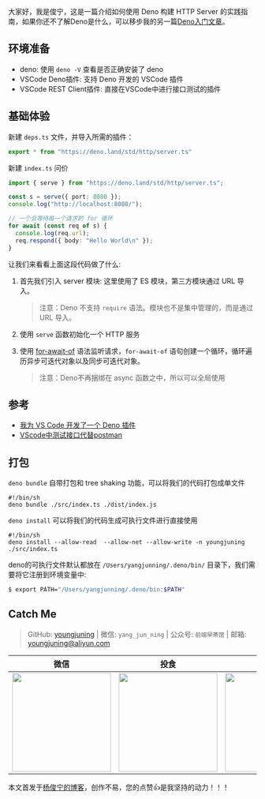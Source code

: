 大家好，我是俊宁，这是一篇介绍如何使用 Deno 构建 HTTP Server 的实践指南，如果你还不了解Deno是什么，可以移步我的另一篇[Deno入门文章](https://juejin.im/post/5f1d4065f265da22d8344dc6)。

## 环境准备

- deno: 使用 `deno -V` 查看是否正确安装了 deno
- VSCode Deno插件: 支持 Deno 开发的 VSCode 插件
- VSCode REST Client插件: 直接在VSCode中进行接口测试的插件

## 基础体验

新建 `deps.ts` 文件，并导入所需的插件：

```ts
export * from "https://deno.land/std/http/server.ts"
```

新建 `index.ts` 问价

```ts
import { serve } from "https://deno.land/std/http/server.ts";

const s = serve({ port: 8080 });
console.log("http://localhost:8080/");

// 一个会等待每一个请求的 for 循环
for await (const req of s) {
  console.log(req.url);
  req.respond({ body: "Hello World\n" });
}
```

让我们来看看上面这段代码做了什么:

1. 首先我们引入 server 模块: 这里使用了 ES 模块，第三方模块通过 URL 导入。

   > 注意：Deno 不支持 `require` 语法。模块也不是集中管理的，而是通过 URL 导入。
2. 使用 `serve` 函数初始化一个 HTTP 服务

3. 使用 [for-await-of](http://s0developer0mozilla0org.icopy.site/en-US/docs/Web/JavaScript/Reference/Statements/for-await...of) 语法监听请求，`for-await-of` 语句创建一个循环，循环遍历异步可迭代对象以及同步可迭代对象。

   > 注意：Deno不再捆绑在 async 函数之中，所以可以全局使用

## 参考

- [我为 VS Code 开发了一个 Deno 插件](https://juejin.im/post/5c81c1e8e51d45535c4fe5c2)
- [VScode中测试接口代替postman](https://blog.csdn.net/weixin_43363871/article/details/104058898)

## 打包

`deno bundle` 自带打包和 tree shaking 功能，可以将我们的代码打包成单文件

```shell
#!/bin/sh
deno bundle ./src/index.ts ./dist/index.js
```

`deno install` 可以将我们的代码生成可执行文件进行直接使用

```shell
#!/bin/sh
deno install --allow-read  --allow-net --allow-write -n youngjuning ./src/index.ts
```

deno的可执行文件默认都放在 `/Users/yangjunning/.deno/bin/` 目录下，我们需要将它注册到环境变量中:

```sh
$ export PATH="/Users/yangjunning/.deno/bin:$PATH"
```

## Catch Me

> GitHub: [youngjuning](https://github.com/youngjuning) | 微信: `yang_jun_ning` | 公众号: `前端早茶馆` | 邮箱: youngjuning@aliyun.com

|                                     微信                                     |                                     投食                                     |                                    公众号                                    |
| :--------------------------------------------------------------------------: | :--------------------------------------------------------------------------: | :--------------------------------------------------------------------------: |
| <img src="https://i.loli.net/2020/02/22/q2tLiGYvhIxm3Fl.jpg" width="200px"/> | <img src="https://i.loli.net/2020/02/23/q56X1eYZuITQpsj.png" width="200px"/> | <img src="https://i.loli.net/2020/07/28/6AyutjZ1XI4aUDV.jpg" width="200px"/> |

本文首发于[杨俊宁的博客](https://youngjuning.js.org/)，创作不易，您的点赞👍是我坚持的动力！！！
